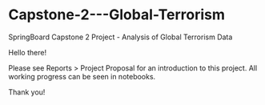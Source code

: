 # Capstone-2---Global-Terrorism
 SpringBoard Capstone 2 Project - Analysis of Global Terrorism Data

 Hello there!

 Please see Reports > Project Proposal for an introduction to this project.
 All working progress can be seen in notebooks.

 Thank you!
